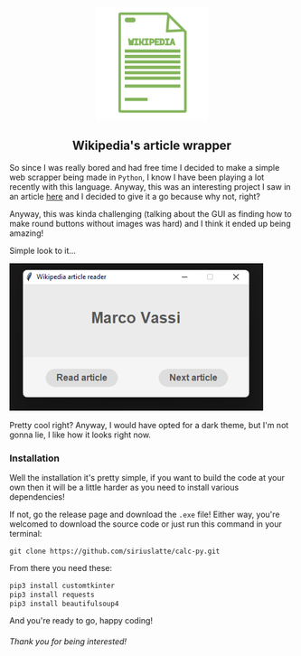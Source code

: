 <div align="center">
    <img src="./graphics/icon.png" width="200" alt="Broken image!" />
    <h2>Wikipedia's article wrapper</h2>
</div>

So since I was really bored and had free time I decided to make a simple web scrapper being made in `Python`, I know I have been playing a lot recently with this language. Anyway, this was an interesting project I saw in an article [here](https://www.upgrad.com/blog/python-projects-ideas-topics-beginners/#21_Random_Wikipedia_Article) and I decided to give it a go because why not, right? 

Anyway, this was kinda challenging (talking about the GUI as finding how to make round buttons without images was hard) and I think it ended up being amazing!

Simple look to it...

![img.png](graphics/img.png)

Pretty cool right? Anyway, I would have opted for a dark theme, but I'm not gonna lie, I like how it looks right now.

### Installation

Well the installation it's pretty simple, if you want to build the code at your own then it will be a little harder as you need to install various dependencies!

If not, go the release page and download the `.exe` file! Either way, you're welcomed to download the source code or just run this command in your terminal:
````
git clone https://github.com/siriuslatte/calc-py.git
````

From there you need these:
````
pip3 install customtkinter
pip3 install requests
pip3 install beautifulsoup4
````

And you're ready to go, happy coding!

###### *Thank you for being interested!*
